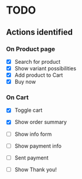 # TODO
## Actions identified
### On Product page
* [X] Search for product
* [X] Show variant possibilities
* [X] Add product to Cart
* [X] Buy now
### On Cart
* [X] Toggle cart
* [X] Show order summary
* [ ] Show info form
* [ ] Show payment info
* [ ] Sent payment
* [ ] Show Thank you!

